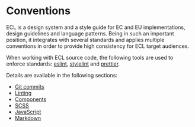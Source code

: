 # Conventions

ECL is a design system and a style guide for EC and EU implementations, design guidelines and language patterns. Being in such an important position, it integrates with several standards and applies multiple conventions in order to provide high consistency for ECL target audiences.

When working with ECL source code, the following tools are used to enforce standards: [eslint](https://eslint.org/), [stylelint](https://stylelint.io/) and [prettier](https://prettier.io/).

Details are available in the following sections:

- [Git commits](./git.md)
- [Linting]('./linting.md)
- [Components](./components.md)
- [SCSS](./scss.md)
- [JavaScript](./javascript.md)
- [Markdown](./markdown.md)
